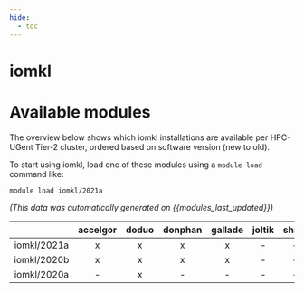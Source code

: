 ```yaml
---
hide:
  - toc
---
```


iomkl
=====

# Available modules


The overview below shows which iomkl installations are available per HPC-UGent Tier-2 cluster, ordered based on software version (new to old).

To start using iomkl, load one of these modules using a `module load` command like:

```shell
module load iomkl/2021a
```

*(This data was automatically generated on {{modules_last_updated}})*  

| |accelgor|doduo|donphan|gallade|joltik|shinx|skitty|
| :---: | :---: | :---: | :---: | :---: | :---: | :---: | :---: |
|iomkl/2021a|x|x|x|x|-|-|-|
|iomkl/2020b|x|x|x|x|-|-|-|
|iomkl/2020a|-|x|-|-|-|-|-|
